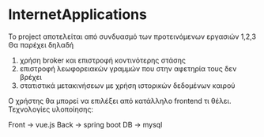 # InternetApplications
Το project αποτελείται από συνδυασμό των προτεινόμενων εργασιών 1,2,3
Θα παρέχει δηλαδή
 1) χρήση broker και επιστροφή κοντινότερης στάσης
 2) επιστροφή λεωφορειακών γραμμών που στην αφετηρία τους δεν βρέχει
 3) στατιστικά μετακινήσεων με χρήση ιστορικών δεδομένων καιρού
 
Ο χρήστης θα μπορεί να επιλέξει από κατάλληλο frontend τι θέλει. Τεχνολογίες υλοποίησης:

Front -> vue.js
Back -> spring boot
DB -> mysql
